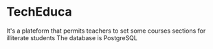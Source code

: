 # TechEduca
It's a plateform that permits teachers to set some courses sections for illiterate students
The database is PostgreSQL
